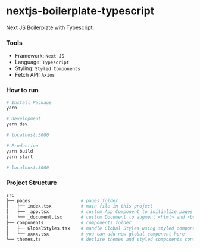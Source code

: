 # nextjs-boilerplate-typescript
Next JS Boilerplate with Typescript.

### Tools
- Framework: `Next JS`
- Language: `Typescript`
- Styling: `Styled Components`
- Fetch API: `Axios`

### How to run
```bash
# Install Package
yarn
```
```bash
# Development
yarn dev 

# localhost:3000
```

```bash
# Production
yarn build
yarn start 

# localhost:3000
```

### Project Structure
```bash
src
├── pages                   # pages folder
│   ├── index.tsx           # main file in this project
│   ├── _app.tsx            # custom App Component to initialize pages
│   └── _document.tsx       # custom Document to augment <html> and <body> tags
├── components              # components folder
│   ├── GlobalStyles.tsx    # handle Global Styles using styled components 
│   └── xxxx.tsx            # you can add new global component here
└── themes.ts               # declare themes and styled components config for typescript
```
